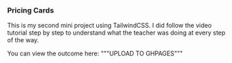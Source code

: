 ### Pricing Cards

This is my second mini project using TailwindCSS. I did follow the video tutorial step by step to understand what the teacher was doing at every step of the way.

You can view the outcome here: """UPLOAD TO GHPAGES"""
